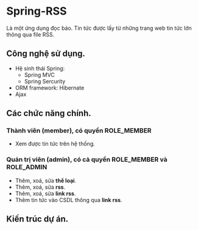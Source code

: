 # Spring-RSS
Là một ứng dụng đọc báo. Tin tức được lấy từ những trang web tin tức lớn thông qua file RSS.

## Công nghệ sử dụng.
- Hệ sinh thái Spring:
  - Spring MVC
  - Spring Sercurity
- ORM framework: Hibernate
- Ajax

## Các chức năng chính.
### Thành viên (member), có quyền ROLE_MEMBER
- Xem được tin tức trên hệ thống.
### Quản trị viên (admin), có cả quyền ROLE_MEMBER và ROLE_ADMIN
- Thêm, xoá, sửa **thể loại**.<br />
- Thêm, xoá, sửa **rss**.<br />
- Thêm, xoá, sửa **link rss**.<br />
- Thêm tin tức vào CSDL thông qua **link rss**.<br />

## Kiến trúc dự án.


